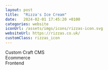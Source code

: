 ```yaml
---
layout: post
title:  "Rizza's Ice Cream"
date:   2024-02-01 17:45:20 +0100
categories: website
iconUrl: /assets/imgs/icons/rizzas-icon.svg 
websiteUrl: https://rizzas.co.uk/
customClass: rizzas_icon
---
```


Custom Craft CMS<br>
Ecommerce<br>
Frontend<br>
